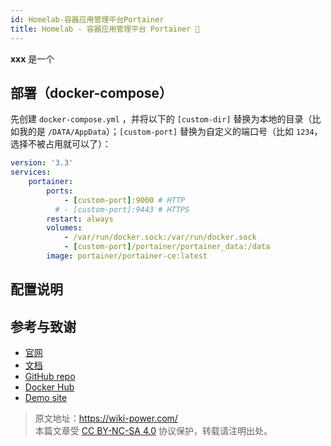 ```yaml
---
id: Homelab-容器应用管理平台Portainer
title: Homelab - 容器应用管理平台 Portainer 🚧
---
```




**xxx** 是一个

## 部署（docker-compose）

先创建 `docker-compose.yml` ，并将以下的 `[custom-dir]` 替换为本地的目录（比如我的是 `/DATA/AppData`）；`[custom-port]` 替换为自定义的端口号（比如 `1234`，选择不被占用就可以了）：

```yml title="docker-compose.yml"
version: '3.3'
services:
    portainer:
        ports:
            - [custom-port]:9000 # HTTP
          # - [custom-port]:9443 # HTTPS
        restart: always
        volumes:
            - /var/run/docker.sock:/var/run/docker.sock
            - [custom-port]/portainer/portainer_data:/data
        image: portainer/portainer-ce:latest
```

## 配置说明

## 参考与致谢

- [官网]()
- [文档]()
- [GitHub repo]()
- [Docker Hub]()
- [Demo site]()

> 原文地址：<https://wiki-power.com/>  
> 本篇文章受 [CC BY-NC-SA 4.0](https://creativecommons.org/licenses/by/4.0/deed.zh) 协议保护，转载请注明出处。
